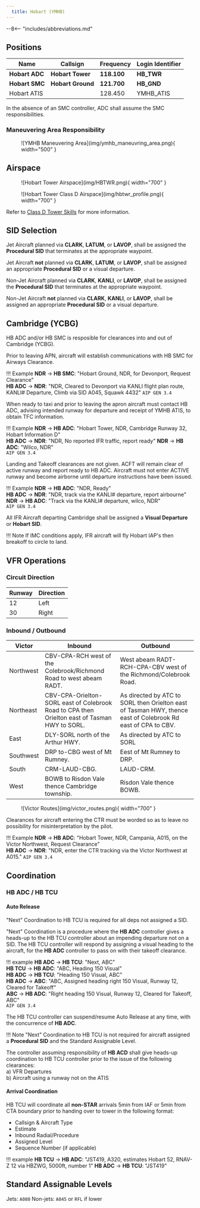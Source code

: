 ```yaml
---
  title: Hobart (YMHB)
---
```


--8<-- "includes/abbreviations.md"

## Positions

| Name              | Callsign       | Frequency        | Login Identifier                         |
| ----------------- | -------------- | ---------------- | ---------------------------------------- |
| **Hobart ADC**    | **Hobart Tower**   | **118.100**     | **HB_TWR**                            |
| **Hobart SMC**    | **Hobart Ground**  | **121.700**     | **HB_GND**                  |
| Hobart ATIS       |                | 128.450          | YMHB_ATIS                                |

In the absence of an SMC controller, ADC shall assume the SMC responsibilities.

### Maneuvering Area Responsibility
<figure markdown>
![YMHB Maneuvering Area](img/ymhb_maneuvring_area.png){ width="500" }
</figure>

## Airspace

<figure markdown>
![Hobart Tower Airspace](img/HBTWR.png){ width="700" }
</figure>

<figure markdown>
![Hobart Tower Class D Airspace](img/hbtwr_profile.png){ width="700" }
</figure>

Refer to [Class D Tower Skills](../../controller-skills/classdtwr/) for more information.

## SID Selection

Jet Aircraft planned via **CLARK**, **LATUM**, or **LAVOP**, shall be assigned the **Procedural SID** that terminates at the appropriate waypoint.

Jet Aircraft **not** planned via **CLARK**, **LATUM**, or **LAVOP**, shall be assigned an appropriate **Procedural SID** or a visual departure.

Non-Jet Aircraft planned via **CLARK**, **KANLI**, or **LAVOP**, shall be assigned the **Procedural SID** that terminates at the appropriate waypoint.

Non-Jet Aircraft **not** planned via **CLARK**, **KANLI**, or **LAVOP**, shall be assigned an appropriate **Procedural SID** or a visual departure.

## Cambridge (YCBG)

HB ADC and/or HB SMC is resposible for clearances into and out of Cambridge (YCBG).

Prior to leaving APN, aircraft will establish communications with HB SMC for Airways Clearance.

!!! Example
    **NDR** -> **HB SMC**: "Hobart Ground, NDR, for Devonport, Request Clearance"  
    **HB ADC** -> **NDR**: "NDR, Cleared to Devonport via KANLI flight plan route, KANLI# Departure, Climb via SID A045, Squawk 4432"
    `AIP GEN 3.4`

When ready to taxi and prior to leaving the apron aircraft must contact HB ADC, advising intended runway for departure and receipt of YMHB ATIS, to obtain TFC information.

!!! Example
    **NDR** -> **HB ADC**: "Hobart Tower, NDR, Cambridge Runway 32, Hobart Information D"  
    **HB ADC** -> **NDR**: "NDR, No reported IFR traffic, report ready"
    **NDR** -> **HB ADC**: "Wilco, NDR"  
    `AIP GEN 3.4`

Landing and Takeoff clearances are not given. ACFT will remain clear of active runway and report ready to HB ADC. Aircraft must not enter ACTIVE runway and become airborne until departure instructions have been issued.

!!! Example
    **NDR** -> **HB ADC**: "NDR, Ready"  
    **HB ADC** -> **NDR**: "NDR, track via the KANLI# departure, report airbourne"
    **NDR** -> **HB ADC**: "Track via the KANLI# departure, wilco, NDR"  
    `AIP GEN 3.4`


All IFR Aircraft departing Cambridge shall be assigned a **Visual Departure** or **Hobart SID**.

!!! Note
    If IMC conditions apply, IFR aircraft will fly Hobart IAP's then breakoff to circle to land.

## VFR Operations


### Circuit Direction

| Runway | Direction |
| ------ | ----------|
| 12     | Left  |
| 30     | Right |


### Inbound / Outbound

| Victor    | Inbound       | Outbound        | 
| --------- | -------------- | ---------------- | 
| Northwest |  CBV-CPA-RCH west of the Colebrook/Richmond Road to west abeam RADT.  | West abeam RADT-RCH-CPA-CBV west of the Richmond/Colebrook Road.    | 
| Northeast |  CBV-CPA-Orielton-SORL east of Colebrook Road to CPA then Orielton east of Tasman HWY to SORL. |  As directed by ATC to SORL then Orielton east of Tasman HWY, thence east of Colebrook Rd east of CPA to CBV.   | 
| East      |  DLY-SORL north of the Arthur HWY.        |  As directed by ATC to SORL   | 
| Southwest |  DRP to-CBG west of Mt Rumney.        |  Eest of Mt Rumney to DRP.        | 
| South     |  CRM-LAUD-CBG.            |  LAUD-CRM.          | 
| West      |  BOWB to Risdon Vale thence Cambridge township.   |  Risdon Vale thence BOWB. | 

<figure markdown>
![Victor Routes](img/victor_routes.png){ width="700" }
</figure>

Clearances for aircraft entering the CTR must be worded so as to leave no possibility for misinterpretation by the pilot.

!!! Example
    **NDR** -> **HB ADC**: "Hobart Tower, NDR, Campania, A015, on the Victor Northwest, Request Clearance"  
    **HB ADC** -> **NDR**: "NDR, enter the CTR tracking via the Victor Northwest at A015."
    `AIP GEN 3.4`

## Coordination
### HB ADC / HB TCU
#### Auto Release

"Next" Coordination to HB TCU is required for all deps not assigned a SID.

"Next" Coordination is a procedure where the **HB ADC** controller gives a heads-up to the HB TCU controller about an impending departure not on a SID. The HB TCU controller will respond by assigning a visual heading to the aircraft, for the **HB ADC** controller to pass on with their takeoff clearance.

!!! example
    **HB ADC** -> **HB TCU**: "Next, ABC"  
    **HB TCU** -> **HB ADC**: "ABC, Heading 150 Visual"  
    **HB ADC** -> **HB TCU**: "Heading 150 Visual, ABC"  
    **HB ADC** -> **ABC**: "ABC, Assigned heading right 150 Visual, Runway 12, Cleared for Takeoff"  
    **ABC** -> **HB ADC**: "Right heading 150 Visual, Runway 12, Cleared for Takeoff, ABC"  
    `AIP GEN 3.4`

The HB TCU controller can suspend/resume Auto Release at any time, with the concurrence of **HB ADC**.

!!! Note
    "Next" Coordination to HB TCU is not required for aircraft assigned a **Procedural SID** and the Standard Assignable Level.

The controller assuming responsibility of **HB ACD** shall give heads-up coordination to HB TCU controller prior to the issue of the following clearances:  
a) VFR Departures  
b) Aircraft using a runway not on the ATIS

#### Arrival Coordination
HB TCU will coordinate all **non-STAR** arrivals 5min from IAF or 5min from CTA boundary prior to handing over to tower in the following format:

- Callsign & Aircraft Type
- Estimate
- Inbound Radial/Procedure
- Assigned Level
- Sequence Number (if applicable)

!!! example
    **HB TCU** -> **HB ADC**: "JST419, A320, estimates Hobart 52, RNAV-Z 12 via HBZWG, 5000ft, number 1”
    **HB ADC** -> **HB TCU**: "JST419"

## Standard Assignable Levels

Jets: `A080`
Non-jets: `A045` or `RFL` if lower